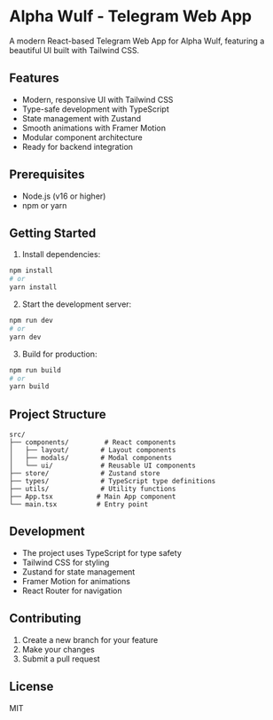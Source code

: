 # Alpha Wulf - Telegram Web App

A modern React-based Telegram Web App for Alpha Wulf, featuring a beautiful UI built with Tailwind CSS.

## Features

- Modern, responsive UI with Tailwind CSS
- Type-safe development with TypeScript
- State management with Zustand
- Smooth animations with Framer Motion
- Modular component architecture
- Ready for backend integration

## Prerequisites

- Node.js (v16 or higher)
- npm or yarn

## Getting Started

1. Install dependencies:
```bash
npm install
# or
yarn install
```

2. Start the development server:
```bash
npm run dev
# or
yarn dev
```

3. Build for production:
```bash
npm run build
# or
yarn build
```

## Project Structure

```
src/
├── components/         # React components
│   ├── layout/        # Layout components
│   ├── modals/        # Modal components
│   └── ui/            # Reusable UI components
├── store/             # Zustand store
├── types/             # TypeScript type definitions
├── utils/             # Utility functions
├── App.tsx           # Main App component
└── main.tsx          # Entry point
```

## Development

- The project uses TypeScript for type safety
- Tailwind CSS for styling
- Zustand for state management
- Framer Motion for animations
- React Router for navigation

## Contributing

1. Create a new branch for your feature
2. Make your changes
3. Submit a pull request

## License

MIT 